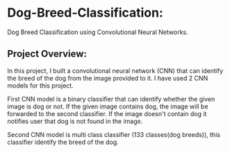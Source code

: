  # Dog-Breed-Classification:
 
 Dog Breed Classification using Convolutional Neural Networks.
 
 ## Project Overview:
 
 In this project, I built a convolutional neural network (CNN) that can identify the breed of the dog from the image provided to it.
 I have used 2 CNN models for this project. 
 
 First CNN model is a binary classifier that can identify whether the given image is dog or not. If the given image contains dog, the image 
 will be forwarded to the second classifier. If the image doesn't contain dog it notifies user that dog is not found in the image.
 
 Second CNN model is multi class classifier (133 classes(dog breeds)), this classifier identify the breed of the dog.
 
 
